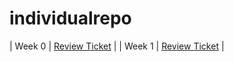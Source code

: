 # individualrepo

| Week 0 | [Review Ticket](https://github.com/VidhiKulkarni/teamlace/issues/5) | 
| Week 1 | [Review Ticket](https://github.com/VidhiKulkarni/teamlace/issues/18) |
